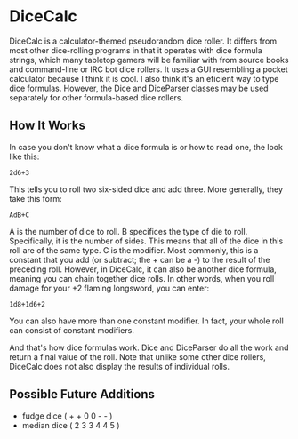 # DiceCalc #

DiceCalc is a calculator-themed pseudorandom dice roller.  It differs from
most other dice-rolling programs in that it operates with dice formula
strings, which many tabletop gamers will be familiar with from source books
and command-line or IRC bot dice rollers.  It uses a GUI resembling a pocket
calculator because I think it is cool.  I also think it's an eficient way to
type dice formulas.  However, the Dice and DiceParser classes may be used
separately for other formula-based dice rollers.

## How It Works ##
In case you don't know what a dice formula is or how to read one, the look
like this:

    2d6+3

This tells you to roll two six-sided dice and add three.
More generally, they take this form:

    AdB+C

A is the number of dice to roll.  B specifices the type of die to roll.
Specifically, it is the number of sides.  This means that all of the dice in
this roll are of the same type.  C is the modifier.  Most commonly, this is a
constant that you add (or subtract; the + can be a -) to the result of the
preceding roll.  However, in DiceCalc, it can also be another dice formula,
meaning you can chain together dice rolls.  In other words, when you roll
damage for your +2 flaming longsword, you can enter:

    1d8+1d6+2

You can also have more than one constant modifier.  In fact, your whole roll
can consist of constant modifiers.

And that's how dice formulas work.  Dice and DiceParser do all the work and
return a final value of the roll.  Note that unlike some other dice rollers,
DiceCalc does not also display the results of individual rolls.

## Possible Future Additions ##
* fudge dice ( + + 0 0 - - )
* median dice ( 2 3 3 4 4 5 )